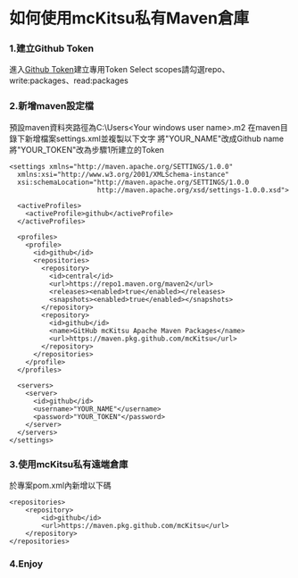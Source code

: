 # 如何使用mcKitsu私有Maven倉庫
### 1.建立Github Token
進入[Github Token](https://github.com/settings/tokens/new)建立專用Token
Select scopes請勾選repo、write:packages、read:packages

### 2.新增maven設定檔
預設maven資料夾路徑為C:\Users\<Your windows user name>\.m2
在maven目錄下新增檔案settings.xml並複製以下文字
將"YOUR_NAME"改成Github name
將"YOUR_TOKEN"改為步驟1所建立的Token
```
<settings xmlns="http://maven.apache.org/SETTINGS/1.0.0"
  xmlns:xsi="http://www.w3.org/2001/XMLSchema-instance"
  xsi:schemaLocation="http://maven.apache.org/SETTINGS/1.0.0
                      http://maven.apache.org/xsd/settings-1.0.0.xsd">

  <activeProfiles>
    <activeProfile>github</activeProfile>
  </activeProfiles>

  <profiles>
    <profile>
      <id>github</id>
      <repositories>
        <repository>
          <id>central</id>
          <url>https://repo1.maven.org/maven2</url>
          <releases><enabled>true</enabled></releases>
          <snapshots><enabled>true</enabled></snapshots>
        </repository>
        <repository>
          <id>github</id>
          <name>GitHub mcKitsu Apache Maven Packages</name>
          <url>https://maven.pkg.github.com/mcKitsu</url>
        </repository>
      </repositories>
    </profile>
  </profiles>

  <servers>
    <server>
      <id>github</id>
      <username>"YOUR_NAME"</username>
      <password>"YOUR_TOKEN"</password>
    </server>
  </servers>
</settings>
```

### 3.使用mcKitsu私有遠端倉庫
於專案pom.xml內新增以下碼
```
<repositories>
    <repository>
        <id>github</id>
        <url>https://maven.pkg.github.com/mcKitsu</url>
    </repository>
</repositories>
```
### 4.Enjoy
